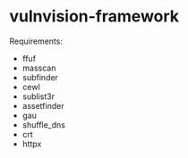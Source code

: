 # vulnvision-framework

Requirements:

- ffuf
- masscan
- subfinder
- cewl
- sublist3r
- assetfinder
- gau
- shuffle_dns
- crt
- httpx